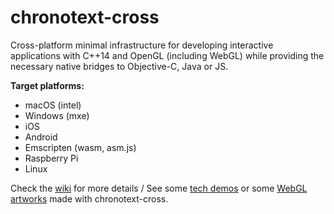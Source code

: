 # chronotext-cross

Cross-platform minimal infrastructure for developing interactive applications with C++14 and OpenGL (including WebGL) while providing the necessary native bridges to Objective-C, Java or JS.

**Target platforms:**
- macOS (intel)
- Windows (mxe)
- iOS
- Android
- Emscripten (wasm, asm.js)
- Raspberry Pi
- Linux

Check the [wiki](https://github.com/arielm/chronotext-cross/wiki) for more details / See some [tech demos](https://github.com/arielm/chronotext-cross/wiki/Tech-demos) or some [WebGL artworks](https://arielmalka.com) made with chronotext-cross.
